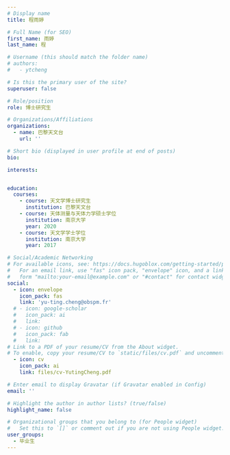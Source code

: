 ```yaml
---
# Display name
title: 程雨婷

# Full Name (for SEO)
first_name: 雨婷
last_name: 程

# Username (this should match the folder name)
# authors:
#   - ytcheng

# Is this the primary user of the site?
superuser: false

# Role/position
role: 博士研究生

# Organizations/Affiliations
organizations:
  - name: 巴黎天文台
    url: ''

# Short bio (displayed in user profile at end of posts)
bio: 

interests:


education:
  courses:
    - course: 天文学博士研究生
      institution: 巴黎天文台
    - course: 天体测量与天体力学硕士学位
      institution: 南京大学
      year: 2020
    - course: 天文学学士学位
      institution: 南京大学
      year: 2017

# Social/Academic Networking
# For available icons, see: https://docs.hugoblox.com/getting-started/page-builder/#icons
#   For an email link, use "fas" icon pack, "envelope" icon, and a link in the
#   form "mailto:your-email@example.com" or "#contact" for contact widget.
social:
  - icon: envelope
    icon_pack: fas
    link: 'yu-ting.cheng@obspm.fr'
  # - icon: google-scholar
  #   icon_pack: ai
  #   link: 
  # - icon: github
  #   icon_pack: fab
  #   link: 
# Link to a PDF of your resume/CV from the About widget.
# To enable, copy your resume/CV to `static/files/cv.pdf` and uncomment the lines below.
  - icon: cv
    icon_pack: ai
    link: files/cv-YutingCheng.pdf

# Enter email to display Gravatar (if Gravatar enabled in Config)
email: ''

# Highlight the author in author lists? (true/false)
highlight_name: false

# Organizational groups that you belong to (for People widget)
#   Set this to `[]` or comment out if you are not using People widget.
user_groups:
  - 毕业生
---
```


